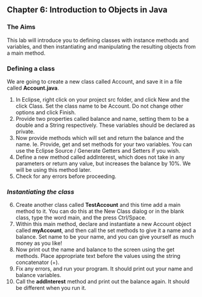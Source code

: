 ## Chapter 6:  Introduction to Objects in Java
### The Aims
This lab will introduce you to defining classes with instance methods and variables, and then instantiating and manipulating the resulting objects from a main method.
### Defining a class
We are going to create a new class called Account, and save it in a file called **Account.java**.

1.	In Eclipse, right click on your project src folder, and click New and the click Class. Set the class name to be Account. Do not change other options and click Finish.
2.	Provide two properties called balance and name, setting them to be a double and a String respectively. These variables should be declared as private.
3.	Now provide methods which will set and return the balance and the name. Ie. Provide, get and set methods for your two variables. You can use the Eclipse Source / Generate Getters and Setters if you wish.
4.	Define a new method called addInterest, which does not take in any parameters or return any value, but increases the balance by 10%. We will be using this method later.
5.	Check for any errors before proceeding.

### *Instantiating the class*
6.	Create another class called **TestAccount** and this time add a main method to it. You can do this at the New Class dialog or in the blank class, type the word main, and the press Ctrl/Space.
7.	Within this main method, declare and instantiate a new Account object called **myAccount**, and then call the set methods to give it a name and a balance. Set name to be your name, and you can give yourself as much money as you like!
8.	Now print out the name and balance to the screen using the get methods. Place appropriate text before the values using the string concatenator (+).
9.	Fix any errors, and run your program. It should print out your name and balance variables. 
10.	Call the **addInterest** method and print out the balance again. It should be different when you run it.
 
